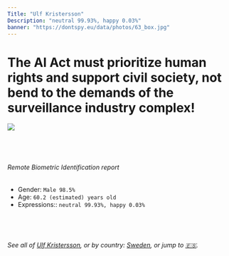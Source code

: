 ```yaml
---
Title: "Ulf Kristersson"
Description: "neutral 99.93%, happy 0.03%"
banner: "https://dontspy.eu/data/photos/63_box.jpg"
---
```


# The AI Act must prioritize human rights and support civil society, not bend to the demands of the surveillance industry complex!

<link rel="stylesheet" type="text/css" href="/css/blog.css" />

<div class="is-fake" hidden>

_This image is **clearly fake**_, yet we [continue to collect them because the AI Act negotiations](/blog/why-deepfake/) are heading in a direction that will only make people's lives more complicated. For a more in-depth explanation, read: [Double threat: why losing the battle against Face Biometrics would fuel the proliferation of deepfakes](/blog/the-dual-threat-how-losing-the-biometric-battle-fuels-deepfake-proliferation/).


</div>

<!-- <img src="https://dontspy.eu/data/photos/54_box.jpg" /> -->
<img src="https://dontspy.eu/data/photos/63_box.jpg" />

## <br>

###### Remote Biometric Identification report

* <span class="label">Gender:</span> `Male 98.5%`
* <span class="label">Age:</span> `60.2 (estimated) years old`
* <span class="label">Expressions::</span> `neutral 99.93%, happy 0.03%`

## <br>

###### See all of [Ulf Kristersson](/policymaker#Ulf%20Kristersson), or by country: [Sweden](/country#Sweden), or jump to [🇪🇸](/x/62).

## <br>
